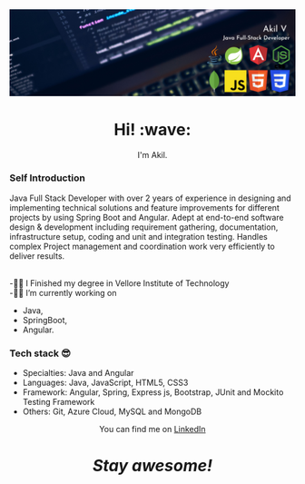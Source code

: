 <div>
  <a href=""><img src="banner.png" alt="Akil's header img"></a>

<h1 align='center'> Hi! :wave:</h1>
<p align='center'>
I'm Akil.
</p>
  <h3>Self Introduction</h3> 
  <p font-family:Arial, Helvetica, sans-serif;>
Java Full Stack Developer with over 2 years of experience in designing and implementing technical solutions and feature improvements for different projects by using Spring Boot and Angular. Adept at end-to-end software design & development including requirement gathering, documentation, infrastructure setup, coding and unit and integration testing. Handles complex Project management and coordination work very efficiently to deliver results.
  </p>
  <br>
-👨‍🎓 I Finished my degree in Vellore Institute of Technology<br>
-👨‍💻 I’m currently working on 
<ul>
  <li>Java,</li>
  <li>SpringBoot,</li>
  <li>Angular.</li>
</ul>
  
  ### Tech stack 😎 
- Specialties: Java and Angular   
- Languages: Java, JavaScript, HTML5, CSS3    
- Framework: Angular, Spring, Express js, Bootstrap, JUnit and Mockito Testing Framework 
- Others: Git, Azure Cloud, MySQL and MongoDB 
  
<p align='center'>You can find me on <a href="https://www.linkedin.com/in/akil-v/" target="_blank">LinkedIn</a></p>

<h1 align='center'><i>Stay awesome!</i></h1>
</div>
